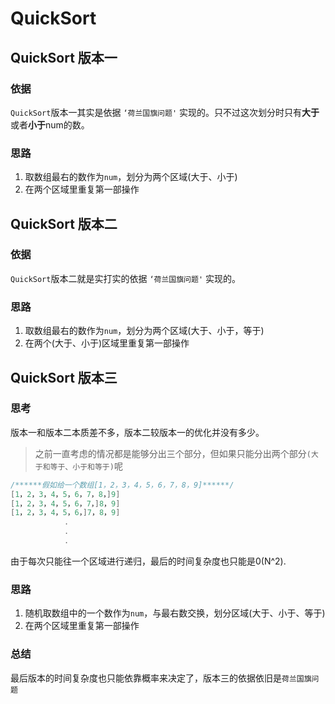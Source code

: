 # QuickSort

## QuickSort 版本一

### 依据

`QuickSort`版本一其实是依据 `‘荷兰国旗问题'` 实现的。只不过这次划分时只有**大于**或者**小于**num的数。

### 思路

1. 取数组最右的数作为`num`，划分为两个区域(大于、小于)
2. 在两个区域里重复第一部操作

## QuickSort 版本二

### 依据

`QuickSort`版本二就是实打实的依据 `‘荷兰国旗问题'` 实现的。

### 思路

1. 取数组最右的数作为`num`，划分为两个区域(大于、小于，等于)
2. 在两个(大于、小于)区域里重复第一部操作

## QuickSort 版本三

### 思考

版本一和版本二本质差不多，版本二较版本一的优化并没有多少。

> 之前一直考虑的情况都是能够分出三个部分，但如果只能分出两个部分`(大于和等于、小于和等于)`呢

```c++
/******假如给一个数组[1，2，3，4，5，6，7，8，9]******/
[1，2，3，4，5，6，7，8，]9]
[1，2，3，4，5，6，7，]8，9]
[1，2，3，4，5，6，]7，8，9]
    		.
    		.
    		.
```

由于每次只能往一个区域进行递归，最后的时间复杂度也只能是0(N^2).	

### 思路

1. 随机取数组中的一个数作为`num`，与最右数交换，划分区域(大于、小于、等于)
2. 在两个区域里重复第一部操作

### 总结

最后版本的时间复杂度也只能依靠概率来决定了，版本三的依据依旧是`荷兰国旗问题`